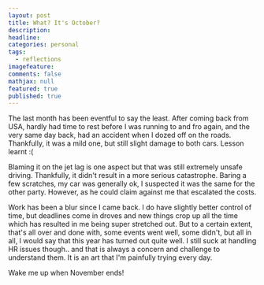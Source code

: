 ---layout: posttitle: What? It's October?description: headline: categories: personaltags:  - reflectionsimagefeature:comments: falsemathjax: nullfeatured: truepublished: true---The last month has been eventful to say the least. After coming back from USA, hardly had time to rest before I was running to and fro again, and the very same day back, had an accident when I dozed off on the roads. Thankfully, it was a mild one, but still slight damage to both cars. Lesson learnt :(Blaming it on the jet lag is one aspect but that was still extremely unsafe driving. Thankfully, it didn't result in a more serious catastrophe. Baring a few scratches, my car was generally ok, I suspected it was the same for the other party. However, as he could claim against me that escalated the costs.Work has been a blur since I came back. I do have slightly better control of time, but deadlines come in droves and new things crop up all the time which has resulted in me being super stretched out. But to a certain extent, that's all over and done with, some events went well, some didn't, but all in all, I would say that this year has turned out quite well. I still suck at handling HR issues though.. and that is always a concern and challenge to understand them. It is an art that I'm painfully trying every day.Wake me up when November ends!